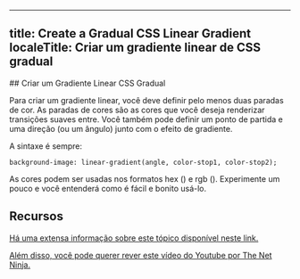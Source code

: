  ---
 title: Create a Gradual CSS Linear Gradient
 localeTitle: Criar um gradiente linear de CSS gradual
---
\## Criar um Gradiente Linear CSS Gradual

Para criar um gradiente linear, você deve definir pelo menos duas paradas de cor. As paradas de cores são as cores que você deseja renderizar transições suaves entre. Você também pode definir um ponto de partida e uma direção (ou um ângulo) junto com o efeito de gradiente.

A sintaxe é sempre:
```
background-image: linear-gradient(angle, color-stop1, color-stop2); 
```

As cores podem ser usadas nos formatos hex () e rgb (). Experimente um pouco e você entenderá como é fácil e bonito usá-lo.

## Recursos

[Há uma extensa informação sobre este tópico disponível neste link.](https://www.w3schools.com/css/css3_gradients.asp)

[Além disso, você pode querer rever este vídeo do Youtube por The Net Ninja.](https://www.youtube.com/watch?v=wTk4Wuckd0U)